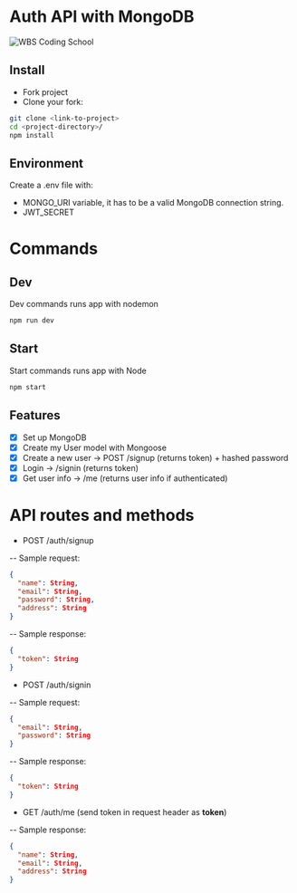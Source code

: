 # Auth API with MongoDB

![WBS Coding School](https://mlsf03rmjfdn.i.optimole.com/fVWTwdQ.Z_5R~130ed/w:auto/h:auto/q:90/https://www.wbscodingschool.com/files/WBS_CODING_SCHOOL_logo.svg)

## Install

- Fork project
- Clone your fork:

```bash
git clone <link-to-project>
cd <project-directory>/
npm install
```

## Environment

Create a .env file with:

- MONGO_URI variable, it has to be a valid MongoDB connection string.
- JWT_SECRET

# Commands

## Dev

Dev commands runs app with nodemon

```bash
npm run dev
```

## Start

Start commands runs app with Node

```bash
npm start
```

## Features

- [x] Set up MongoDB
- [x] Create my User model with Mongoose
- [x] Create a new user -> POST /signup (returns token) + hashed password
- [x] Login -> /signin (returns token)
- [x] Get user info -> /me (returns user info if authenticated)

# API routes and methods

- POST /auth/signup

-- Sample request:

```json
{
  "name": String,
  "email": String,
  "password": String,
  "address": String
}
```

-- Sample response:

```json
{
  "token": String
}
```

- POST /auth/signin

-- Sample request:

```json
{
  "email": String,
  "password": String
}
```

-- Sample response:

```json
{
  "token": String
}
```

- GET /auth/me (send token in request header as **token**)

-- Sample response:

```json
{
  "name": String,
  "email": String,
  "address": String
}
```
